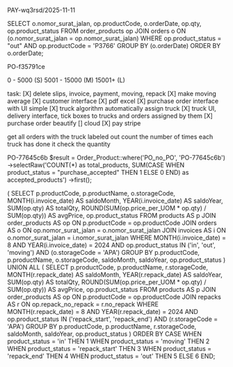 PAY-wq3rsd/2025-11-11

SELECT o.nomor_surat_jalan, op.productCode, o.orderDate, op.qty, op.product_status 
FROM order_products op JOIN orders o ON (o.nomor_surat_jalan = op.nomor_surat_jalan) 
WHERE op.product_status = "out" AND op.productCode = 'P3766'
GROUP BY (o.orderDate) 
ORDER BY o.orderDate;

PO-f35791ce

0 - 5000 (S)
5001 - 15000 (M)
15001+ (L)

task:
[X] delete slips, invoice, payment, moving, repack
[X] make moving average
[X] customer interface
[X] pdf excel
[X] purchase order interface with UI simple
[X] truck algorithm automatically assign truck
[X] truck UI, delivery interface, tick boxes to trucks and orders assigned by them
[X] purchase order beautify
[] cloud
[X] pay stripe

get all orders with the truck labeled out
count the number of times each truck has done it
check the quantity

PO-77645c6b
$result = Order_Product::where('PO_no_PO', 'PO-77645c6b')
    ->selectRaw('COUNT(*) as total_products, SUM(CASE WHEN product_status = "purchase_accepted" THEN 1 ELSE 0 END) as accepted_products')
    ->first();


(
    SELECT 
        p.productCode,
        p.productName,
        o.storageCode,
        MONTH(i.invoice_date) AS saldoMonth,
        YEAR(i.invoice_date) AS saldoYear,
        SUM(op.qty) AS totalQty,
        ROUND(SUM(op.price_per_UOM * op.qty) / SUM(op.qty)) AS avgPrice,
        op.product_status
    FROM products AS p
    JOIN order_products AS op ON p.productCode = op.productCode
    JOIN orders AS o ON op.nomor_surat_jalan = o.nomor_surat_jalan
    JOIN invoices AS i ON o.nomor_surat_jalan = i.nomor_surat_jalan
    WHERE MONTH(i.invoice_date) = 8
    AND YEAR(i.invoice_date) = 2024
    AND op.product_status IN ('in', 'out', 'moving')
    AND (o.storageCode = 'APA')
    GROUP BY 
        p.productCode,
        p.productName,
        o.storageCode,
        saldoMonth,
        saldoYear,
        op.product_status
)
UNION ALL
(
    SELECT 
        p.productCode,
        p.productName,
        r.storageCode,
        MONTH(r.repack_date) AS saldoMonth,
        YEAR(r.repack_date) AS saldoYear,
        SUM(op.qty) AS totalQty,
        ROUND(SUM(op.price_per_UOM * op.qty) / SUM(op.qty)) AS avgPrice,
        op.product_status
    FROM products AS p
    JOIN order_products AS op ON p.productCode = op.productCode
    JOIN repacks AS r ON op.repack_no_repack = r.no_repack
    WHERE MONTH(r.repack_date) = 8
    AND YEAR(r.repack_date) = 2024
    AND op.product_status IN ('repack_start', 'repack_end')
    AND (r.storageCode = 'APA')
    GROUP BY 
        p.productCode,
        p.productName,
        r.storageCode,
        saldoMonth,
        saldoYear,
        op.product_status
)
ORDER BY 
    CASE 
        WHEN product_status = 'in' THEN 1
        WHEN product_status = 'moving' THEN 2
        WHEN product_status = 'repack_start' THEN 3
        WHEN product_status = 'repack_end' THEN 4
        WHEN product_status = 'out' THEN 5
        ELSE 6
    END;
